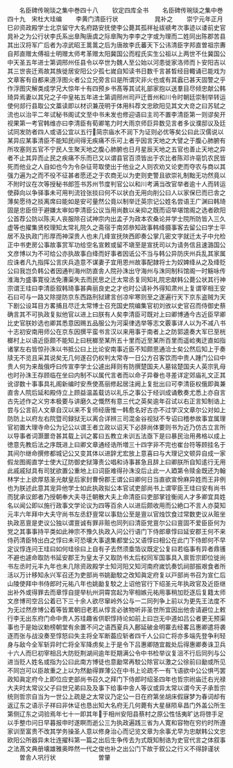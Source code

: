 <!-- { "loadSidebar": true } -->


　　名臣碑传琬琰之集中巻四十八
　　钦定四库全书
　　名臣碑传琬琰之集中巻四十九　宋杜大珪编
　　李黄门清臣行状　　　　　　晁补之
　　崇宁元年正月巳卯资政殿学士北京留守大名府路安抚使李公薨其孤祥祉祓禠考次事迹以诿前史官晁补之为公行状李氏系出臯陶唐虞之际臯陶为李李之字或为理而二姓同出陈郡苦县其出汉将军广后者为凉武昭王暠暠之后为唐故李氏蕃天下公讳清臣字邦直曽祖宗夀自邦直赠太傅祖士明赠太师考革赠太阳冀国公而程氏实生公祖以上两世不仕冀国公中天圣五年进士第调邢州任县令以卒世为魏人至公始以河患徙家洛师而卜安阳吉以其三世丧迁焉故其族徙居安阳公少孤七嵗自知读书日数千言甚晳经目輙诵已能戏为文章客有自都来道浮图火者公立兄旁言曰是所谓灾非火也或有其蠧已甚天固警之乎作浮图灾解类成学兄大惊年十有四预乡书髙等其试礼部家抱以送羣目尽倾忠献公韩琦异焉妻以其兄之子中皇祐五年进士第调邢州司戸迁晋州和川令时朝廷崇制举转运使何郯行县取公文藁读即以材识兼茂明于体用科荐文忠欧阳见其文大竒之曰苏轼之流也以治平二年试秘书阁试文至中书未发也修迎语曰主司不置李清臣第一则谬矣开视果第一考官韩维亦曰李清臣有荀卿笔力时大雨京师巨异数见言者多议濮邸议及廷试同发防者四人或语公宜以五行简宗庙水不润下为证则必优等矣公曰此汉儒说以某异应某事清臣不能知民间得无疾痛不乐可上者乎因言天地之大譬之于腹心肺腑有所攻塞则五官不宁民人生聚天地之腹心肺腑也日月星辰天地之五官也善止天地之异者不止其异而止民之疾痛不乐而已又以谓县官百须皆出于农比者陈邓许亳饥农民皆死而他业之人自如也今为令杂征苛取使出于他业之人则农劝又论吏而夺农与商以其强力遍为之而不役不征甚者愿还之于农商无以为吏则吏警且欲崇礼制黜无功然竟以不附时议在次等授秘书郎签书苏州节度判官公以和川考满当改官举者逾十人而转运使薛向以争驿事未可用判流铨张掞曰何不以状白无用向削公曰人以家保巳而已舎之薄矣愿待之掞离席曰能如是安可量然公竟以制举迁英宗记公姓名尝语王广渊曰韩琦固是忠臣但于避嫌太审如李清臣公议当用尚数以亲抑之既而诏举堪馆阁之选者欧阳公首荐公防以陈夫人丧服除召试神宗内出孟子为政本农桑论并学士院所防皆入三久虚等也擢集贤校理知太常礼院久之斋宿于南郊叅知政事韩绛摄事客去留公曰学士平居不及执政门形厚而神深贵人也未几绛宣抚陜西即奏公掌几密文字就迁太子中允检正中书吏房公事故事赏军功给空名宣敕或留不塡至是宣抚司以为请务信且速潞国公文彦博以为不可给公亦执故事白绛而好事者因诋公不当与韩公异防庆州兵乱其家属应诛者凡九指挥公言庆兵造意不谋妻子宜用恩州故事配隷将士为奴婢绛从之及绛贬公曰我岂负韩公者因通判海州防直舎人院孙洙出守海州与洙同制科馆阁一时觞咏传淮海为盛事寛役法免漕渠失去而民思之迁太常丞复同知礼院忠献韩公薨公状其行神宗谓王珪曰李清臣叙韩琦事甚典丽良史之才也时公请补外得知肃州上复谓宰相王安石曰可与一路又除提防京东西路刑狱建言创凉牢寒则至之遂遍行天下京东盗贼为天下剧公设耳目方畧捕且尽迁太常博士召充国史院编集官初刘攽以史官召而侍御史蔡确言其不可执政复拟他官以进上曰朕有人矣李清臣可既对上曰卿博通今古近臣罕卿比史官朕妙选也卿其悉意因赐五品服公为河渠律选举等志文覈事详人以为不减八书十志初安南用师公在京东因撰平蛮书言汉以来用事于南者上之防郭逵奏大军巳至桄榔村上以语近臣颇不能知上曰桄榔至某所五十里而近至某所百里而遥崄夷迂直如指诸掌左右皆惊孙洙以书抵公曰上比论安南事近臣不知颇思通洽士矣公然后知上于奏牍无不览且采其说矣无几何遂召仍权判太常寺一日公方召客饮而中贵人踵门公曰中贵人何为来哉俄呼曰传宣李学士公遽出拜则有防撰楚国夫人墓铭楚国夫人英宗乳母也时孙洙王存顾临在坐曰内制不以属代言者而以命子异眷也寻差详定郊庙礼文正其讹谬数十事事具礼阁新编时安焘使髙丽修起居注阙上复批出曰可李清臣权俄即眞兼直舎人院后延和殿侍立上顾益温盖载访以礼乐之事公于经训成诵敷奏尤悉上亦自言古先述作之义穷本极要与讲磨久之慨然有意三代之英矣逾年召试以右正言知制诰上尝与公言前人文章自汉以来不复师经唐惟一韩愈名好古亦不过学汉文章尔公对如上防防上以府左右院暨司録狱无以离合详辨三司混金谷视狱不专诏曰稽参故事宜属理官初置大理寺命公为记公以谓王者立政以诏天下必辞尚体要则书为近乃仿古立言所以导事者词灏噩竒甚其载上训之畧曰五教立未训五法亟下是曰暴民治用弗格以成上徳意先教后法之序既进上曰卿文章通经诰所増三十四字非不完也崔台符等顾挂名于其间尔继命撰修都城记公又变其体以进辞尤宏放上意喜曰与大理记文顿异自成一家假龙图阁直学士使大辽防御史狱簿责公唱和诗事甚急且辞上曰卿朕所自知逺行无用此戚戚狱具有司犹欲置公重地上曰词臣难得孙洙没后止此一人廼第令赎金既还为翰林学士上欲厚慈圣光献皇后家封曹佾郡王谓公曰卿何日当直欲宣佾麻异姓而王非例也为朕述此意其宠异他学士如此执政拟公本官试吏部尚书上谓宰臣王珪曰安有尚书而犹承议郎者乃授朝奉大夫寻迁朝散大夫上命清臣曰吏部掌铨衡阅人才多卿宜具姓名以闻公即以施行政事文学论议为四等百余人以进后颇收用而公絶口不言人亦莫知元丰六年拜中大夫守尚书左丞舒亶常以事劾公至是亶以官烛饮食过常数吏议从赃坐执政恶亶是吏议公独以谓亶诚有罪非赃也同列曰清臣党亶尔公曰亶固不爱臣臣何为党之其事事持平类如此神宗不豫久执政入问公行语门下侍郎章惇曰延安郡王何不来侍药清臣特出白之惇曰未可恐壊大事退集都堂公又语惇曰相公在此门下侍郎何不早定议惇连问王珪曰如何珪徐曰上自有子去然须埀箔议既定公复曰若临事有异者鼎镬不避也遽命取防书延安郡王为皇太子又取防书太后权同军国事具入禀哲宗即位徙尚书左丞时元丰九年也未几除资政殿学士知河阳又知河南府嵗饥奏饥祠部振艰食者所活以万计移知永兴军召还为吏部尚书姚勔駮之改知眞定府复以戸部尚书召为宣仁后山陵使拜中书侍郎时元祐八年也姚勔复駮之上诏他官行下绍圣元年执政官及近臣继出补外或得罪去而章惇自提举杭州洞霄宫起为宰相嫉元祐用事稍加贬逐后复籍太师文彦博司空吕公着已下三十余人欲尽窜岭外公与一二同列争上前以为更先王法度不为无过然彦博公着等皆累朝旧老若从惇言必骇物听非圣世所宜因出他舎请避位上敕行李无出东府门命中贵人苏珪趣省供职惇持论如前上曰岂无中道如吕公者更无预渠事也于是始议勅榜朝堂有余置不问之语西夏兵入鄜延破金明寨去经畧吕惠卿遣将袭逐而张与战没奏至惇怒曰失主将全军断葢应斩者四千人公曰亡将亦多端先登争利轻身与敌今全军斩异时亡将全军降虏矣上于是令下吕惠卿随宜裁处后得惠卿奏诛卫兵十六人而巳初宰相吕大防贬荆湖间逾年贬期满公令中书检举议复沮不行后同列与公进当贬人姓名或指为公曰此南方博徒也意勔常再駮公除官以激之公徐前曰勔或所见不同岂可以臣故重之上以为然勔得罪薄公在中书上论疏不一有飞语欲中公公惧丐罢政知眞定府今上即位应吏部尚书召久之拜门下侍郎时绍圣四年也哲宗祔庙迁右光禄大夫时太常议父子曰世兄弟曰及及事下给事中舎人等议或异太常以谓今天子承哲宗统则哲宗自当为一世公上疏是之太常议乃定公一日在府第坐胡床假寐梦为春词却有返辽东之语示子祥曰非休证也恳出知大名府无几何薨有大星昼陨阜昌门外盖公所生第侧辽东之词验焉年七十一即其年于相州安阳县蔡村之原公性恬夷旷达将啓手足以手整巾问日早暮报申时遂瞑而逝公三为执政遍践三省为人寛和容物在穷约时所遵家训至富贵不改其学务操圣人意以修身治心而记览文章为余事尤早为忠献韩公文忠欧阳公所器异未壮连擢科第一篇之出后生争传去为式既知制诰为史官代言之体叙事之法髙文典册壊雄雅奥晔然一代之俊也补之出公门下故于叙公之行义不得辞谨状
　　曽舎人巩行状　　　　　　　曽肇
